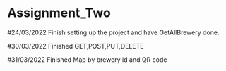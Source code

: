 # Assignment_Two

#24/03/2022
Finish setting up the project and have GetAllBrewery done.

#30/03/2022
Finished GET,POST,PUT,DELETE 

#31/03/2022
Finished Map by brewery id and QR code
